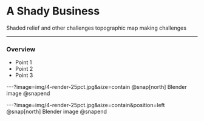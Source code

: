 # A Shady Business

Shaded relief and other challenges topographic map making challenges

---

### Overview

- Point 1
- Point 2
- Point 3

---?image=img/4-render-25pct.jpg&size=contain
@snap[north]
Blender image
@snapend

---?image=img/4-render-25pct.jpg&size=contain&position=left
@snap[north]
Blender image
@snapend
